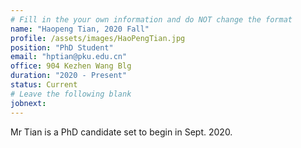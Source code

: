 ```yaml
---
# Fill in the your own information and do NOT change the format
name: "Haopeng Tian, 2020 Fall"
profile: /assets/images/HaoPengTian.jpg
position: "PhD Student"
email: "hptian@pku.edu.cn"
office: 904 Kezhen Wang Blg
duration: "2020 - Present"
status: Current
# Leave the following blank
jobnext: 
---
```


Mr Tian is a PhD candidate set to begin in Sept. 2020.
